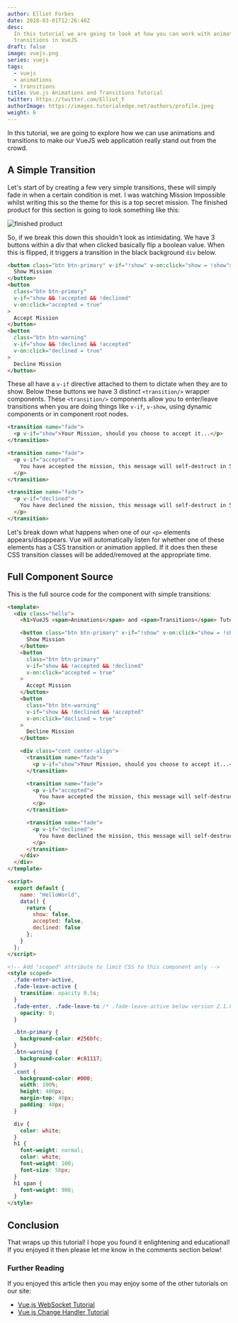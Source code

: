 ```yaml
---
author: Elliot Forbes
date: 2018-03-01T12:26:40Z
desc:
  In this tutorial we are going to look at how you can work with animations and
  transitions in VueJS
draft: false
image: vuejs.png
series: vuejs
tags:
  - vuejs
  - animations
  - transitions
title: Vue.js Animations and Transitions Tutorial
twitter: https://twitter.com/Elliot_F
authorImage: https://images.tutorialedge.net/authors/profile.jpeg
weight: 6
---
```


In this tutorial, we are going to explore how we can use animations and
transitions to make our VueJS web application really stand out from the crowd.

## A Simple Transition

Let's start of by creating a few very simple transitions, these will simply fade
in when a certain condition is met. I was watching Mission Impossible whilst
writing this so the theme for this is a top secret mission. The finished product
for this section is going to look something like this:

![finished product](https://images.tutorialedge.net/images/vuejs-animations.png)

So, if we break this down this shouldn't look as intimidating. We have 3 buttons
within a div that when clicked basically flip a boolean value. When this is
flipped, it triggers a transition in the black background `div` below.

```html
<button class="btn btn-primary" v-if="!show" v-on:click="show = !show">
  Show Mission
</button>
<button
  class="btn btn-primary"
  v-if="show && !accepted && !declined"
  v-on:click="accepted = true"
>
  Accept Mission
</button>
<button
  class="btn btn-warning"
  v-if="show && !declined && !accepted"
  v-on:click="declined = true"
>
  Decline Mission
</button>
```

These all have a `v-if` directive attached to them to dictate when they are to
show. Below these buttons we have 3 distinct `<transition/>` wrapper components.
These `<transition/>` components allow you to enter/leave transitions when you
are doing things like `v-if`, `v-show`, using dynamic components or in component
root nodes.

```html
<transition name="fade">
  <p v-if="show">Your Mission, should you choose to accept it...</p>
</transition>

<transition name="fade">
  <p v-if="accepted">
    You have accepted the mission, this message will self-destruct in 5...
  </p>
</transition>

<transition name="fade">
  <p v-if="declined">
    You have declined the mission, this message will self-destruct in 5...
  </p>
</transition>
```

Let's break down what happens when one of our `<p>` elements appears/disappears.
Vue will automatically listen for whether one of these elements has a CSS
transition or animation applied. If it does then these CSS transition classes
will be added/removed at the appropriate time.


## Full Component Source

This is the full source code for the component with simple transitions:

```html
<template>
  <div class="hello">
    <h1>VueJS <span>Animations</span> and <span>Transitions</span> Tutorial</h1>

    <button class="btn btn-primary" v-if="!show" v-on:click="show = !show">
      Show Mission
    </button>
    <button
      class="btn btn-primary"
      v-if="show && !accepted && !declined"
      v-on:click="accepted = true"
    >
      Accept Mission
    </button>
    <button
      class="btn btn-warning"
      v-if="show && !declined && !accepted"
      v-on:click="declined = true"
    >
      Decline Mission
    </button>

    <div class="cont center-align">
      <transition name="fade">
        <p v-if="show">Your Mission, should you choose to accept it...</p>
      </transition>

      <transition name="fade">
        <p v-if="accepted">
          You have accepted the mission, this message will self-destruct in 5...
        </p>
      </transition>

      <transition name="fade">
        <p v-if="declined">
          You have declined the mission, this message will self-destruct in 5...
        </p>
      </transition>
    </div>
  </div>
</template>

<script>
  export default {
    name: "HelloWorld",
    data() {
      return {
        show: false,
        accepted: false,
        declined: false
      };
    }
  };
</script>

<!-- Add "scoped" attribute to limit CSS to this component only -->
<style scoped>
  .fade-enter-active,
  .fade-leave-active {
    transition: opacity 0.5s;
  }
  .fade-enter, .fade-leave-to /* .fade-leave-active below version 2.1.8 */ {
    opacity: 0;
  }

  .btn-primary {
    background-color: #256bfc;
  }
  .btn-warning {
    background-color: #c81117;
  }
  .cont {
    background-color: #000;
    width: 100%;
    height: 400px;
    margin-top: 40px;
    padding: 40px;
  }

  div {
    color: white;
  }
  h1 {
    font-weight: normal;
    color: white;
    font-weight: 100;
    font-size: 58px;
  }
  h1 span {
    font-weight: 900;
  }
</style>
```

## Conclusion

That wraps up this tutorial! I hope you found it enlightening and educational!
If you enjoyed it then please let me know in the comments section below!

### Further Reading

If you enjoyed this article then you may enjoy some of the other tutorials on our site:

* [Vue.js WebSocket Tutorial](/javascript/vuejs/vuejs-websocket-tutorial/)
* [Vue.js Change Handler Tutorial](/javascript/vuejs/vuejs-change-handler-tutorial/)